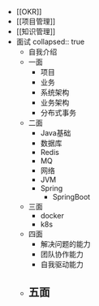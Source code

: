 - [[OKR]]
- [[项目管理]]
- [[知识管理]]
- 面试
  collapsed:: true
	- 自我介绍
	- 一面
		- 项目
		- 业务
		- 系统架构
		- 业务架构
		- 分布式事务
	- 二面
		- Java基础
		- 数据库
		- Redis
		- MQ
		- 网络
		- JVM
		- Spring
			- SpringBoot
	- 三面
		- docker
		- k8s
	- 四面
		- 解决问题的能力
		- 团队协作能力
		- 自我驱动能力
	- 五面
		-